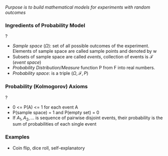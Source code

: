 *Purpose is to build mathematical models for experiments with random outcomes*

### Ingredients of Probability Model
?
- *Sample space* ($\Omega$): set of all possible outcomes of the experiment. Elements of sample space are called sample points and denoted by w
- Subsets of sample space are called *events*, collection of events is $\mathcal{F}$ (*event space*)
- *Probability Distribution/Measure* function P from F into real numbers. 
- *Probability space*: is a triple ($\Omega, \mathcal{F}, P$)

### Probability (Kolmogorov) Axioms
?
- 0 <= P(A) <= 1 for each event A
- P(sample space) = 1 and P(empty set) = 0
- If $A_{1}, A_{2}, \dots$ is sequence of pairwise disjoint events, their probability is the sum of probabilities of each single event

### Examples
- Coin flip, dice roll, self-explanatory

